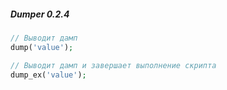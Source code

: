 ##### Dumper 0.2.4

```php
// Выводит дамп 
dump('value');
```

```php
// Выводит дамп и завершает выполнение скрипта
dump_ex('value');
```

